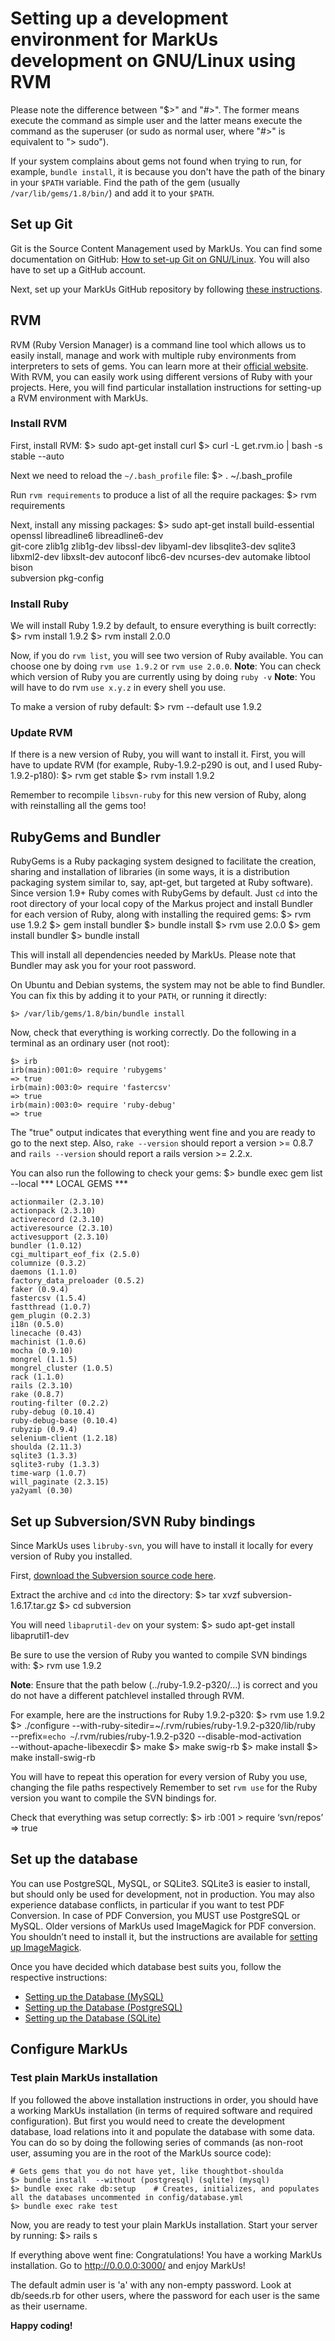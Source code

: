 Setting up a development environment for MarkUs development on GNU/Linux using RVM
===================================================================

Please note the difference between "$>" and "#>". The former means execute the command as simple user and the latter means execute the command as the superuser (or sudo as normal user, where "#>" is equivalent to "> sudo").

If your system complains about gems not found when trying to run, for example, `bundle install`, it is because you don't have the path of the binary in your `$PATH` variable. Find the path of the gem (usually `/var/lib/gems/1.8/bin/`) and add it to your `$PATH`.

Set up Git
--------------
Git is the Source Content Management used by MarkUs. You can find some documentation on GitHub: [How to set-up Git on GNU/Linux](http://help.github.com/linux-set-up-git). You will also have to set up a GitHub account.

Next, set up your MarkUs GitHub repository by following [these instructions](GitHowTo.rst).

RVM
------
RVM (Ruby Version Manager) is a command line tool which allows us to easily install, manage and work with multiple ruby environments from interpreters to sets of gems. You can learn more at their [official website](https://rvm.io).
With RVM, you can easily work using different versions of Ruby with your projects. Here, you will find particular installation instructions for setting-up a RVM environment with MarkUs.

### Install RVM
First, install RVM:
    $> sudo apt-get install curl
    $> curl -L get.rvm.io | bash -s stable --auto

Next we need to reload the `~/.bash_profile` file:
    $> . ~/.bash_profile

Run `rvm requirements` to produce a list of all the require packages:
    $> rvm requirements

Next, install any missing packages:
    $> sudo apt-get install build-essential openssl libreadline6 libreadline6-dev \
    git-core zlib1g zlib1g-dev libssl-dev libyaml-dev libsqlite3-dev sqlite3 \
    libxml2-dev libxslt-dev autoconf libc6-dev ncurses-dev automake libtool bison  \
    subversion pkg-config

### Install Ruby
We will install Ruby 1.9.2 by default, to ensure everything is built correctly:
    $> rvm install 1.9.2
    $> rvm install 2.0.0

Now, if you do `rvm list`, you will see two version of Ruby available. You can choose one by doing `rvm use 1.9.2` or `rvm use 2.0.0`.
**Note**: You can check which version of Ruby you are currently using by doing `ruby -v`
**Note**: You will have to do rvm `use x.y.z` in every shell you use.

To make a version of ruby default:
    $> rvm --default use 1.9.2

### Update RVM
If there is a new version of Ruby, you will want to install it.
First, you will have to update RVM (for example, Ruby-1.9.2-p290 is out, and I used Ruby-1.9.2-p180):
    $> rvm get stable
    $> rvm install 1.9.2

Remember to recompile `libsvn-ruby` for this new version of Ruby, along with reinstalling all the gems too!

RubyGems and Bundler
----------------------------------
RubyGems is a Ruby packaging system designed to facilitate the creation, sharing and installation of libraries (in some ways, it is a distribution packaging system similar to, say, apt-get, but targeted at Ruby software). Since version 1.9+ Ruby comes with RubyGems by default. 
Just `cd` into the root directory of your local copy of the Markus project and install Bundler for each version of Ruby, along with installing the required gems:
    $> rvm use 1.9.2
    $> gem install bundler
    $> bundle install
    $> rvm use 2.0.0
    $> gem install bundler
    $> bundle install

This will install all dependencies needed by MarkUs. Please note that Bundler may ask you for your root password.

On Ubuntu and Debian systems, the system may not be able to find Bundler. You can fix this by adding it to your `PATH`, or running it directly:

    $> /var/lib/gems/1.8/bin/bundle install

Now, check that everything is working correctly. Do the following in a terminal as an ordinary user (not root):

    $> irb
    irb(main):001:0> require 'rubygems'
    => true
    irb(main):003:0> require 'fastercsv'
    => true
    irb(main):003:0> require 'ruby-debug'
    => true

The "true" output indicates that everything went fine and you are ready to go to the next step. Also, `rake --version` should report a version >= 0.8.7 and `rails --version` should report a rails version >= 2.2.x.

You can also run the following to check your gems:
    $> bundle exec gem list --local
    *** LOCAL GEMS ***
    
    actionmailer (2.3.10)
    actionpack (2.3.10)
    activerecord (2.3.10)
    activeresource (2.3.10)
    activesupport (2.3.10)
    bundler (1.0.12)
    cgi_multipart_eof_fix (2.5.0)
    columnize (0.3.2)
    daemons (1.1.0)
    factory_data_preloader (0.5.2)
    faker (0.9.4)
    fastercsv (1.5.4)
    fastthread (1.0.7)
    gem_plugin (0.2.3)
    i18n (0.5.0)
    linecache (0.43)
    machinist (1.0.6)
    mocha (0.9.10)
    mongrel (1.1.5)
    mongrel_cluster (1.0.5)
    rack (1.1.0)
    rails (2.3.10)
    rake (0.8.7)
    routing-filter (0.2.2)
    ruby-debug (0.10.4)
    ruby-debug-base (0.10.4)
    rubyzip (0.9.4)
    selenium-client (1.2.18)
    shoulda (2.11.3)
    sqlite3 (1.3.3)
    sqlite3-ruby (1.3.3)
    time-warp (1.0.7)
    will_paginate (2.3.15)
    ya2yaml (0.30)

Set up Subversion/SVN Ruby bindings
------------------------------------------------------
Since MarkUs uses `libruby-svn`, you will have to install it locally for every version of Ruby you installed.

First, [download the Subversion source code here](http://subversion.tigris.org/downloads/subversion-1.6.17.tar.gz).

Extract the archive and `cd` into the directory:
    $> tar xvzf subversion-1.6.17.tar.gz
    $> cd subversion

You will need `libaprutil-dev` on your system:
    $> sudo apt-get install libaprutil1-dev

Be sure to use the version of Ruby you wanted to compile SVN bindings with:
   $> rvm use 1.9.2

**Note**: Ensure that the path below (../ruby-1.9.2-p320/…) is correct and you do not have a different patchlevel installed through RVM.

For example, here are the instructions for Ruby 1.9.2-p320:
    $> rvm use 1.9.2
    $> ./configure --with-ruby-sitedir=~/.rvm/rubies/ruby-1.9.2-p320/lib/ruby \
      --prefix=`echo ~`/.rvm/rubies/ruby-1.9.2-p320 --disable-mod-activation \
      --without-apache-libexecdir
    $> make
    $> make swig-rb
    $> make install
    $> make install-swig-rb

You will have to repeat this operation for every version of Ruby you use, changing the file paths respectively Remember to set `rvm use` for the Ruby version you want to compile the SVN bindings for.

Check that everything was setup correctly:
    $> irb
    :001 > require ‘svn/repos’
    => true

Set up the database
----------------------------
You can use PostgreSQL, MySQL, or SQLite3. SQLite3 is easier to install, but should only be used for development, not in production.
You may also experience database conflicts, in particular if you want to test PDF Conversion. In case of PDF Conversion, you MUST use PostgreSQL or MySQL.
Older versions of MarkUs used ImageMagick for PDF conversion. You shouldn’t need to install it, but the instructions are available for [setting up ImageMagick](ImageMagick.rst).

Once you have decided which database best suits you, follow the respective instructions:

* [Setting up the Database (MySQL)](SettingUpMySQL.rst)
* [Setting up the Database (PostgreSQL)](SettingUpPostgreSQL.rst)
* [Setting up the Database (SQLite)](SettingUpSQLite.rst)


Configure MarkUs
-------------------------
### Test plain MarkUs installation
If you followed the above installation instructions in order, you should have a working MarkUs installation (in terms of required software and required configuration). But first you would need to create the development database, load relations into it and populate the database with some data. You can do so by doing the following series of commands (as non-root user, assuming you are in the root of the MarkUs source code):

    # Gets gems that you do not have yet, like thoughtbot-shoulda
    $> bundle install  --without (postgresql) (sqlite) (mysql)
    $> bundle exec rake db:setup    # Creates, initializes, and populates all the databases uncommented in config/database.yml
    $> bundle exec rake test


Now, you are ready to test your plain MarkUs installation. Start your server by running:
    $> rails s

If everything above went fine: Congratulations! You have a working MarkUs installation. Go to http://0.0.0.0:3000/ and enjoy MarkUs!

The default admin user is 'a' with any non-empty password. Look at db/seeds.rb for other users, where the password for each user is the same as their username.

**Happy coding!**
